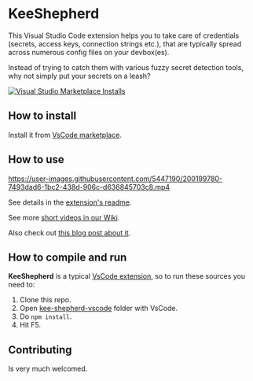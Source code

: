 # KeeShepherd

This Visual Studio Code extension helps you to take care of credentials (secrets, access keys, connection strings etc.), that are typically spread across numerous config files on your devbox(es).

Instead of trying to catch them with various fuzzy secret detection tools, why not simply put your secrets on a leash?

[<img alt="Visual Studio Marketplace Installs" src="https://img.shields.io/visual-studio-marketplace/i/kee-shepherd.kee-shepherd-vscode?label=VsCode%20Extension%20Installs">](https://marketplace.visualstudio.com/items?itemName=kee-shepherd.kee-shepherd-vscode)

## How to install

Install it from [VsCode marketplace](https://marketplace.visualstudio.com/items?itemName=kee-shepherd.kee-shepherd-vscode). 

## How to use

https://user-images.githubusercontent.com/5447190/200199780-7493dad6-1bc2-438d-906c-d636845703c8.mp4

See details in the [extension's readme](https://github.com/scale-tone/key-shepherd/blob/main/kee-shepherd-vscode/README.md).

See more [short videos in our Wiki](https://github.com/scale-tone/kee-shepherd/wiki).

Also check out [this blog post about it](https://scale-tone.github.io/2021/11/26/introducing-keeshepherd).

## How to compile and run

**KeeShepherd** is a typical [VsCode extension](https://code.visualstudio.com/api/get-started/your-first-extension), so to run these sources you need to:
1. Clone this repo.
2. Open [kee-shepherd-vscode](https://github.com/scale-tone/kee-shepherd/tree/main/kee-shepherd-vscode) folder with VsCode.
3. Do `npm install`.
4. Hit F5.

## Contributing

Is very much welcomed.
